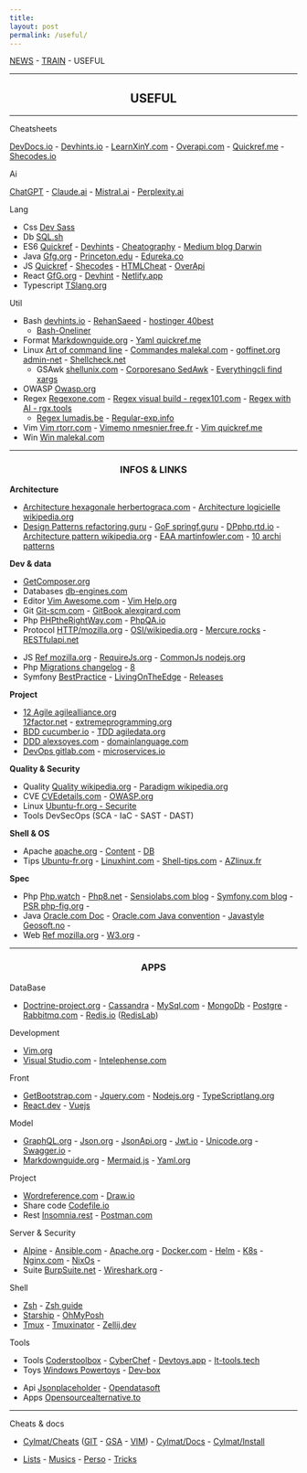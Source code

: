 ```yaml
---
title: 
layout: post
permalink: /useful/
---
```


[NEWS](https://cylmat.github.io/news) - [TRAIN](https://cylmat.github.io/train) - USEFUL  

---
## <center>USEFUL</center>
---

Cheatsheets

[DevDocs.io](https://devdocs.io) - [Devhints.io](https://devhints.io) - [LearnXinY.com](https://learnxinyminutes.com) - [Overapi.com](https://overapi.com/javascript) - [Quickref.me](https://quickref.me) - [Shecodes.io](http://cheatsheets.shecodes.io)  

Ai  

[ChatGPT](https://chatgpt.com) - [Claude.ai](https://claude.ai) - [Mistral.ai](https://mistral.ai) - [Perplexity.ai](https://www.perplexity.ai)  

Lang

- Css [Dev Sass](https://devhints.io/sass)
- Db [SQL.sh](https://sql.sh) 
- ES6 [Quickref](https://quickref.me/es6.html) - [Devhints](https://devhints.io/es6) - [Cheatography](https://cheatography.com/romansemko/cheat-sheets/ecmascript-6-es6) - [Medium blog Darwin](https://medium.com/edonec/ecmascript-cheatsheet-the-darwin-theory-of-javascript-90fabc23df4c) 
- Java [Gfg.org](https://www.geeksforgeeks.org/java-cheat-sheet) - [Princeton.edu](https://introcs.cs.princeton.edu/java/11cheatsheet/) - [Edureka.co](https://www.edureka.co/blog/cheatsheets/java-cheat-sheet) 
- JS [Quickref](https://quickref.me/javascript.html) - [Shecodes](http://cheatsheets.shecodes.io/javascript) - [HTMLCheat](https://htmlcheatsheet.com/js) - [OverApi](https://overapi.com/javascript) 
- React [GfG.org](https://www.geeksforgeeks.org/react-cheat-sheet) - [Devhint](https://devhints.io/react) - [Netlify.app](https://react-typescript-cheatsheet.netlify.app) 
- Typescript [TSlang.org](https://www.typescriptlang.org/cheatsheets) 

Util

- Bash [devhints.io](https://devhints.io/bash) - [RehanSaeed](https://github.com/RehanSaeed/Bash-Cheat-Sheet) - [hostinger 40best](https://www.hostinger.fr/tutoriels/commandes-linux) 
  + [Bash-Oneliner](https://github.com/onceupon/Bash-Oneliner)
- Format [Markdownguide.org](https://www.markdownguide.org/cheat-sheet) - [Yaml quickref.me](https://quickref.me/yaml.html) 
- Linux [Art of command line](https://github.com/jlevy/the-art-of-command-line) - [Commandes malekal.com](https://www.malekal.com/liste-des-commandes-linux) - [goffinet.org admin-net](https://linux.goffinet.org/administration/configuration-du-reseau/outils-linux-reseau/) - [Shellcheck.net](https://www.shellcheck.net)
  + GSAwk [shellunix.com](https://www.shellunix.com) - [Corporesano SedAwk](http://www.corporesano.org/doc-site/grepawksed.html) - [Everythingcli find xargs](https://www.everythingcli.org/find-exec-vs-find-xargs)  
- OWASP [Owasp.org](https://cheatsheetseries.owasp.org/Glossary.html) 
- Regex [Regexone.com](https://regexone.com) - [Regex visual build - regex101.com](https://regex101.com) - [Regex with AI - rgx.tools](https://rgx.tools)
   + [Regex lumadis.be](https://lumadis.be/regex) - [Regular-exp.info](https://www.regular-expressions.info) 
- Vim [Vim rtorr.com](https://vim.rtorr.com) - [Vimemo nmesnier.free.fr](http://nmesnier.free.fr/vim.html) - [Vim quickref.me](https://quickref.me/vim) 
- Win [Win malekal.com](https://www.malekal.com/liste-commandes-invite-de-commandes-windows)   



---
### <center>INFOS & LINKS</center>

**Architecture**    
* [Architecture hexagonale herbertograca.com](https://herbertograca.com/2017/11/16/explicit-architecture-01-ddd-hexagonal-onion-clean-cqrs-how-i-put-it-all-together) - [Architecture logicielle wikipedia.org](https://en.wikipedia.org/wiki/List_of_software_architecture_styles_and_patterns) 
* [Design Patterns refactoring.guru](https://refactoring.guru/fr/design-patterns) - [GoF springf.guru](https://springframework.guru/gang-of-four-design-patterns) - [DPphp.rtd.io](https://designpatternsphp.readthedocs.io) - [Architecture pattern wikipedia.org](https://en.wikipedia.org/wiki/Architectural_pattern) - [EAA martinfowler.com](https://martinfowler.com/eaaCatalog) - [10 archi patterns](https://towardsdatascience.com/10-common-software-architectural-patterns-in-a-nutshell-a0b47a1e9013)

**Dev & data**  
* [GetComposer.org](https://getcomposer.org/doc)   
* Databases [db-engines.com](https://db-engines.com/en/articles) 
* Editor [Vim Awesome.com](https://vimawesome.com) - [Vim Help.org](https://vimhelp.org) 
* Git [Git-scm.com](https://git-scm.com/doc) - [GitBook alexgirard.com](https://alexgirard.com/git-book) 
* Php [PHPtheRightWay.com](https://phptherightway.com) - [PhpQA.io](https://phpqa.io) 
* Protocol [HTTP/mozilla.org](https://developer.mozilla.org/fr/docs/Web/HTTP) - [OSI/wikipedia.org](https://fr.wikipedia.org/wiki/Mod%C3%A8le_OSI) - [Mercure.rocks](https://mercure.rocks) - [RESTfulapi.net](https://restfulapi.net/hateoas) 
 
- JS [Ref mozilla.org](https://developer.mozilla.org/fr/docs/Web/JavaScript/Reference) - [RequireJs.org](https://requirejs.org) - [CommonJs nodejs.org](https://nodejs.org/api/modules.html) 
- Php [Migrations changelog](https://www.php.net/manual/en/doc.changelog.php) - [8](https://www.php.net/releases/8.4) 
- Symfony [BestPractice](https://symfony.com/doc/current/best_practices.html) - [LivingOnTheEdge](https://symfony.com/blog/category/living-on-the-edge) - [Releases](https://symfony.com/releases)   

**Project**  
* [12 Agile agilealliance.org](https://www.agilealliance.org/agile101/12-principles-behind-the-agile-manifesto)  
[12factor.net](https://12factor.net) - [extremeprogramming.org](http://www.extremeprogramming.org)  
* [BDD cucumber.io](https://cucumber.io/docs/bdd) - [TDD agiledata.org](http://agiledata.org/essays/tdd.html) 
* [DDD alexsoyes.com](https://alexsoyes.com/ddd-domain-driven-design) - [domainlanguage.com](https://www.domainlanguage.com)  
* [DevOps gitlab.com](https://about.gitlab.com/topics/devops) - [microservices.io](https://microservices.io)
  
**Quality & Security**  
* Quality [Quality wikipedia.org](https://fr.wikipedia.org/wiki/Qualit%C3%A9_logicielle) - [Paradigm wikipedia.org](https://fr.m.wikipedia.org/wiki/Paradigme_(programmation)) 
* CVE [CVEdetails.com]([cvedetails.com](https://www.cvedetails.com)) - [OWASP.org](https://owasp.org)  
* Linux [Ubuntu-fr.org - Securite](https://doc.ubuntu-fr.org/securite)  
* Tools DevSecOps (SCA - IaC - SAST - DAST)  

**Shell & OS**  
* Apache [apache.org](https://apache.org) - [Content](https://projects.apache.org/projects.html?category#content) - [DB](https://projects.apache.org/projects.html?category#database)  
* Tips [Ubuntu-fr.org](https://doc.ubuntu-fr.org) - [Linuxhint.com](https://linuxhint.com) - [Shell-tips.com](https://www.shell-tips.com) - [AZlinux.fr](https://azlinux.fr) 

**Spec**  
* Php [Php.watch](https://php.watch/versions) - [Php8.net](https://www.php.net/releases/8.0/en.php) - 
[Sensiolabs.com blog](https://blog.sensiolabs.com) - [Symfony.com blog](https://symfony.com/blog) -  [PSR php-fig.org](https://www.php-fig.org/psr) -
* Java [Oracle.com Doc](https://docs.oracle.com/en/java) - [Oracle.com Java convention](https://www.oracle.com/java/technologies/javase/codeconventions-contents.html) - [Javastyle Geosoft.no](https://geosoft.no/javastyle.html) - 
* Web [Ref mozilla.org](https://developer.mozilla.org/fr/docs/Web) - [W3.org](https://www.w3.org) -  



---
### <center>APPS</center>

DataBase  
* [Doctrine-project.org](https://www.doctrine-project.org) - [Cassandra](https://cassandra.apache.org) - [MySql.com](https://dev.mysql.com/doc) - [MongoDb](https://www.mongodb.com/docs) - [Postgre](https://www.postgresql.org) - [Rabbitmq.com](https://www.rabbitmq.com) - [Redis.io](https://redis.io) ([RedisLab](https://app.redislabs.com))

Development  
* [Vim.org](https://www.vim.org)  
* [Visual Studio.com](https://code.visualstudio.com/docs) - [Intelephense.com](https://intelephense.com)  

Front  
* [GetBootstrap.com](https://getbootstrap.com/docs) - [Jquery.com](https://api.jquery.com) - [Nodejs.org](https://nodejs.org/en/docs) - [TypeScriptlang.org](https://www.typescriptlang.org/docs)
* [React.dev](https://react.dev) - [Vuejs](https://vuejs.org)  

Model  
* [GraphQL.org](https://graphql.org) - [Json.org](https://www.json.org) - [JsonApi.org](https://jsonapi.org) - [Jwt.io](https://jwt.io) - [Unicode.org](https://home.unicode.org) - [Swagger.io](https://swagger.io) -  
* [Markdownguide.org](https://www.markdownguide.org) - [Mermaid.js](https://mermaid.js.org) - [Yaml.org](https://yaml.org)

Project 
- [Wordreference.com](https://www.wordreference.com/fr) - [Draw.io](https://draw.io)
- Share code [Codefile.io](https://codefile.io) 
- Rest [Insomnia.rest](https://insomnia.rest) - [Postman.com](https://www.postman.com)   

Server & Security  
* [Alpine](https://www.alpinelinux.org) - [Ansible.com](https://www.ansible.com) - [Apache.org](https://httpd.apache.org) - [Docker.com](https://docs.docker.com) - [Helm](https://helm.sh) - [K8s](https://kubernetes.io) - [Nginx.com](https://docs.nginx.com) - [NixOs](https://nixos.org) - 
* Suite [BurpSuite.net](https://portswigger.net/burp) - [Wireshark.org](https://www.wireshark.org) -

Shell
* [Zsh](https://zsh.sourceforge.io/Doc) - [Zsh guide](https://zsh.sourceforge.io/Guide)
* [Starship](https://starship.rs) - [OhMyPosh](https://ohmyposh.dev)  
* [Tmux](https://doc.ubuntu-fr.org/tmux) - [Tmuxinator](https://github.com/tmuxinator/tmuxinator) - [Zellij.dev](https://zellij.dev) 

Tools 
* Tools [Coderstoolbox](https://coderstoolbox.online) - [CyberChef](https://gchq.github.io/CyberChef) - [Devtoys.app](https://devtoys.app) - [It-tools.tech](https://it-tools.tech)   
* Toys [Windows Powertoys](https://learn.microsoft.com/en-us/windows/powertoys) - [Dev-box](https://www.dev-box.app)   
- Api [Jsonplaceholder](https://jsonplaceholder.typicode.com/users) - [Opendatasoft](https://data.opendatasoft.com/api/explore/v2.1/console) 
- Apps [Opensourcealternative.to](https://www.opensourcealternative.to)  

---

Cheats & docs 

* [Cylmat/Cheats](https://github.com/cylmat/cheats) ([GIT](https://github.com/cylmat/cheats/blob/main/GIT-cheats.md) - [GSA](https://github.com/cylmat/cheats/blob/main/GSA-cheats.md) - [VIM](https://github.com/cylmat/cheats/blob/main/VIM-cheats.md)) - [Cylmat/Docs](https://github.com/cylmat/docs) - [Cylmat/Install](https://github.com/cylmat/docs/tree/main/install) 
  
* [Lists](https://cylmat.github.io/lists) - [Musics](https://cylmat.github.io/musics) - [Perso](https://cylmat.github.io/personnalite) - [Tricks](https://cylmat.github.io/tricks)
